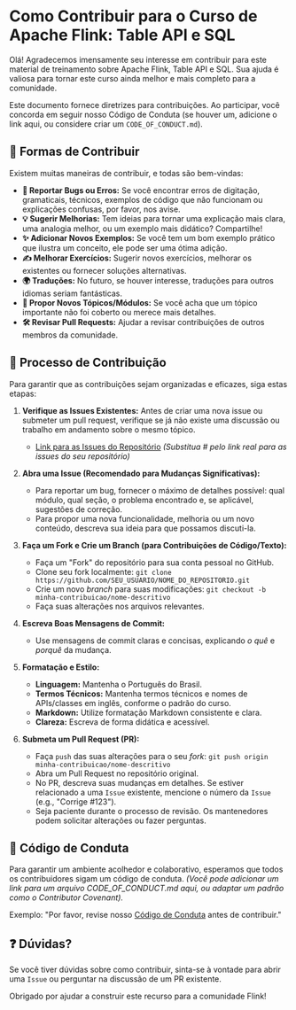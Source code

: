 # Como Contribuir para o Curso de Apache Flink: Table API e SQL

Olá! Agradecemos imensamente seu interesse em contribuir para este material de treinamento sobre Apache Flink, Table API e SQL. Sua ajuda é valiosa para tornar este curso ainda melhor e mais completo para a comunidade.

Este documento fornece diretrizes para contribuições. Ao participar, você concorda em seguir nosso Código de Conduta (se houver um, adicione o link aqui, ou considere criar um `CODE_OF_CONDUCT.md`).

## 🚀 Formas de Contribuir

Existem muitas maneiras de contribuir, e todas são bem-vindas:

* **🐛 Reportar Bugs ou Erros:** Se você encontrar erros de digitação, gramaticais, técnicos, exemplos de código que não funcionam ou explicações confusas, por favor, nos avise.
* **💡 Sugerir Melhorias:** Tem ideias para tornar uma explicação mais clara, uma analogia melhor, ou um exemplo mais didático? Compartilhe!
* **✨ Adicionar Novos Exemplos:** Se você tem um bom exemplo prático que ilustra um conceito, ele pode ser uma ótima adição.
* **✍️ Melhorar Exercícios:** Sugerir novos exercícios, melhorar os existentes ou fornecer soluções alternativas.
* **🌍 Traduções:** No futuro, se houver interesse, traduções para outros idiomas seriam fantásticas.
* **📖 Propor Novos Tópicos/Módulos:** Se você acha que um tópico importante não foi coberto ou merece mais detalhes.
* **🛠️ Revisar Pull Requests:** Ajudar a revisar contribuições de outros membros da comunidade.

## 🚦 Processo de Contribuição

Para garantir que as contribuições sejam organizadas e eficazes, siga estas etapas:

1.  **Verifique as Issues Existentes:** Antes de criar uma nova issue ou submeter um pull request, verifique se já não existe uma discussão ou trabalho em andamento sobre o mesmo tópico.
    * [Link para as Issues do Repositório](#) *(Substitua # pelo link real para as issues do seu repositório)*

2.  **Abra uma Issue (Recomendado para Mudanças Significativas):**
    * Para reportar um bug, fornecer o máximo de detalhes possível: qual módulo, qual seção, o problema encontrado e, se aplicável, sugestões de correção.
    * Para propor uma nova funcionalidade, melhoria ou um novo conteúdo, descreva sua ideia para que possamos discuti-la.

3.  **Faça um Fork e Crie um Branch (para Contribuições de Código/Texto):**
    * Faça um "Fork" do repositório para sua conta pessoal no GitHub.
    * Clone seu fork localmente: `git clone https://github.com/SEU_USUARIO/NOME_DO_REPOSITORIO.git`
    * Crie um novo *branch* para suas modificações: `git checkout -b minha-contribuicao/nome-descritivo`
    * Faça suas alterações nos arquivos relevantes.

4.  **Escreva Boas Mensagens de Commit:**
    * Use mensagens de commit claras e concisas, explicando *o quê* e *porquê* da mudança.

5.  **Formatação e Estilo:**
    * **Linguagem:** Mantenha o Português do Brasil.
    * **Termos Técnicos:** Mantenha termos técnicos e nomes de APIs/classes em inglês, conforme o padrão do curso.
    * **Markdown:** Utilize formatação Markdown consistente e clara.
    * **Clareza:** Escreva de forma didática e acessível.

6.  **Submeta um Pull Request (PR):**
    * Faça `push` das suas alterações para o seu *fork*: `git push origin minha-contribuicao/nome-descritivo`
    * Abra um Pull Request no repositório original.
    * No PR, descreva suas mudanças em detalhes. Se estiver relacionado a uma `Issue` existente, mencione o número da `Issue` (e.g., "Corrige #123").
    * Seja paciente durante o processo de revisão. Os mantenedores podem solicitar alterações ou fazer perguntas.

## 🌟 Código de Conduta

Para garantir um ambiente acolhedor e colaborativo, esperamos que todos os contribuidores sigam um código de conduta. *(Você pode adicionar um link para um arquivo CODE_OF_CONDUCT.md aqui, ou adaptar um padrão como o Contributor Covenant).*

Exemplo: "Por favor, revise nosso [Código de Conduta](./CODE_OF_CONDUCT.md) antes de contribuir."

## ❓ Dúvidas?

Se você tiver dúvidas sobre como contribuir, sinta-se à vontade para abrir uma `Issue` ou perguntar na discussão de um PR existente.

Obrigado por ajudar a construir este recurso para a comunidade Flink!